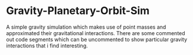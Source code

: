 # Gravity-Planetary-Orbit-Sim

A simple gravity simulation which makes use of point masses and approximated their gravitational interactions.
There are some commented out code segments which can be uncommented to show particular gravity interactions that i find interesting.

